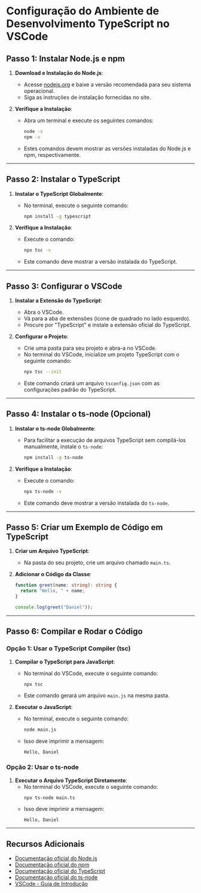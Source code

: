 # Configuração do Ambiente de Desenvolvimento TypeScript no VSCode

## Passo 1: Instalar Node.js e npm

1. **Download e Instalação do Node.js**:
   - Acesse [nodejs.org](https://nodejs.org/) e baixe a versão recomendada para seu sistema operacional.
   - Siga as instruções de instalação fornecidas no site.

2. **Verifique a Instalação**:
   - Abra um terminal e execute os seguintes comandos:
     ```sh
     node -v
     npm -v
     ```
   - Estes comandos devem mostrar as versões instaladas do Node.js e npm, respectivamente.

---

## Passo 2: Instalar o TypeScript

1. **Instalar o TypeScript Globalmente**:
   - No terminal, execute o seguinte comando:
     ```sh
     npm install -g typescript
     ```

2. **Verifique a Instalação**:
   - Execute o comando:
     ```sh
     npx tsc -v
     ```
   - Este comando deve mostrar a versão instalada do TypeScript.

---

## Passo 3: Configurar o VSCode

1. **Instalar a Extensão do TypeScript**:
   - Abra o VSCode.
   - Vá para a aba de extensões (ícone de quadrado no lado esquerdo).
   - Procure por "TypeScript" e instale a extensão oficial do TypeScript.

2. **Configurar o Projeto**:
   - Crie uma pasta para seu projeto e abra-a no VSCode.
   - No terminal do VSCode, inicialize um projeto TypeScript com o seguinte comando:
     ```sh
     npx tsc --init
     ```
   - Este comando criará um arquivo `tsconfig.json` com as configurações padrão do TypeScript.

---

## Passo 4: Instalar o ts-node (Opcional)

1. **Instalar o ts-node Globalmente**:
   - Para facilitar a execução de arquivos TypeScript sem compilá-los manualmente, instale o `ts-node`:
     ```sh
     npm install -g ts-node
     ```

2. **Verifique a Instalação**:
   - Execute o comando:
     ```sh
     npx ts-node -v
     ```
   - Este comando deve mostrar a versão instalada do `ts-node`.

---

## Passo 5: Criar um Exemplo de Código em TypeScript

1. **Criar um Arquivo TypeScript**:
   - Na pasta do seu projeto, crie um arquivo chamado `main.ts`.

2. **Adicionar o Código da Classe**:
   ```typescript
   function greet(name: string): string {
     return "Hello, " + name;
   }

   console.log(greet("Daniel"));
   ```

---

## Passo 6: Compilar e Rodar o Código

### Opção 1: Usar o TypeScript Compiler (tsc)

1. **Compilar o TypeScript para JavaScript**:
   - No terminal do VSCode, execute o seguinte comando:
     ```sh
     npx tsc
     ```
   - Este comando gerará um arquivo `main.js` na mesma pasta.

2. **Executar o JavaScript**:
   - No terminal, execute o seguinte comando:
     ```sh
     node main.js
     ```
   - Isso deve imprimir a mensagem:
     ```
     Hello, Daniel
     ```

### Opção 2: Usar o ts-node

1. **Executar o Arquivo TypeScript Diretamente**:
   - No terminal do VSCode, execute o seguinte comando:
     ```sh
     npx ts-node main.ts
     ```
   - Isso deve imprimir a mensagem:
     ```
     Hello, Daniel
     ```

---

## Recursos Adicionais
- [Documentação oficial do Node.js](https://nodejs.org/en/docs/)
- [Documentação oficial do npm](https://docs.npmjs.com/)
- [Documentação oficial do TypeScript](https://www.typescriptlang.org/docs/)
- [Documentação oficial do ts-node](https://typestrong.org/ts-node/)
- [VSCode - Guia de Introdução](https://code.visualstudio.com/docs)